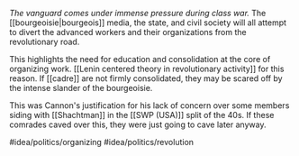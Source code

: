 *The vanguard comes under immense pressure during class war.* The [[bourgeoisie|bourgeois]] media, the state, and civil society will all attempt to divert the advanced workers and their organizations from the revolutionary road.

This highlights the need for education and consolidation at the core of organizing work. [[Lenin centered theory in revolutionary activity]] for this reason. If [[cadre]] are not firmly consolidated, they may be scared off by the intense slander of the bourgeoisie. 

This was Cannon's justification for his lack of concern over some members siding with [[Shachtman]] in the [[SWP (USA)]] split of the 40s. If these comrades caved over this, they were just going to cave later anyway. 

#idea/politics/organizing 
#idea/politics/revolution 